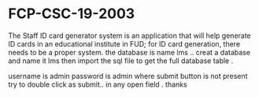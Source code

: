 # FCP-CSC-19-2003
The Staff ID card generator system is an application that will help generate ID cards in an educational institute in FUD; for ID card generation, there needs to be a proper system.
the database is name lms .. creat a database and name it lms then import  the sql file to get the full database table
. 

username is admin
password is admin 
where submit button is not present try to double click as submit.. in any open field . thanks
